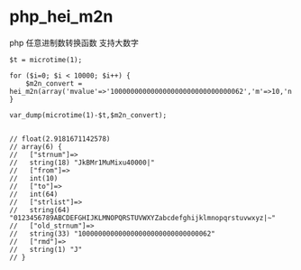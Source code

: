 # php_hei_m2n
php 任意进制数转换函数 支持大数字

	$t = microtime(1);

	for ($i=0; $i < 10000; $i++) {
		$m2n_convert = hei_m2n(array('mvalue'=>'100000000000000000000000000000062','m'=>10,'n'=>64));
	}

	var_dump(microtime(1)-$t,$m2n_convert);


	// float(2.9181671142578)
	// array(6) {
	//   ["strnum"]=>
	//   string(18) "JkBMr1MuMixu40000|"
	//   ["from"]=>
	//   int(10)
	//   ["to"]=>
	//   int(64)
	//   ["strlist"]=>
	//   string(64) "0123456789ABCDEFGHIJKLMNOPQRSTUVWXYZabcdefghijklmnopqrstuvwxyz|~"
	//   ["old_strnum"]=>
	//   string(33) "100000000000000000000000000000062"
	//   ["rmd"]=>
	//   string(1) "J"
	// }
	
